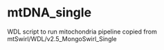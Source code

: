 # mtDNA_single
WDL script to run mitochondria pipeline copied from mtSwirl/WDL/v2.5_MongoSwirl_Single

